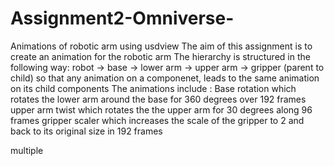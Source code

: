 # Assignment2-Omniverse-
Animations of robotic arm using usdview
The aim of this assignment is to create an animation for the robotic arm 
The hierarchy is structured in the following way: robot -> base -> lower arm -> upper arm -> gripper (parent to child) so that any animation on a componenet, leads to the same animation on its child components
The animations include : 
Base rotation which rotates the lower arm  around the base for 360 degrees over 192 frames
upper arm twist which rotates the the upper arm for 30 degrees along 96 frames
gripper scaler which increases the scale of the gripper to 2 and back to its original size in 192 frames

multiple 

